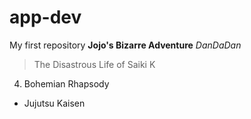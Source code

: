 # app-dev
My first repository
**Jojo's Bizarre Adventure**
*DanDaDan*
> The Disastrous Life of Saiki K
4. Bohemian Rhapsody
- Jujutsu Kaisen
